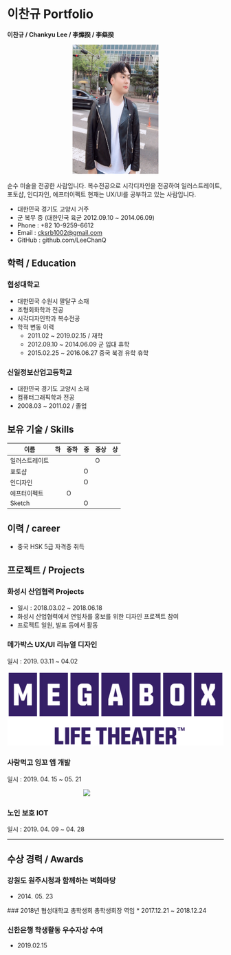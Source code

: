 # 이찬규 Portfolio
**이찬규 / Chankyu Lee / 李燦揆 / 李粲揆**

<div style="width: 200px;margin:0 auto;">
<img src="img/leechankyu.jpeg" width="200" height="300"></div>

순수 미술을 전공한 사람입니다. 복수전공으로 시각디자인을 전공하여 일러스트레이트, 포토샵, 인디자인, 에프터이펙트 현재는 UX/UI를 공부하고 있는 사람입니다.

- 대한민국 경기도 고양시 거주
- 군 복무 중 (대한민국 육군 2012.09.10 ~ 2014.06.09)
- Phone : +82 10-9259-6612
- Email : cksrb1002@gmail.com
- GitHub : github.com/LeeChanQ

## 학력 / Education

### 협성대학교
- 대한민국 수원시 팔달구 소재
- 조형회화학과 전공
- 시각디자인학과 복수전공
- 학적 변동 이력
  - 2011.02 ~ 2019.02.15 / 재학
  - 2012.09.10 ~ 2014.06.09 군 입대 휴학
  - 2015.02.25 ~ 2016.06.27 중국 북경 유학 휴학

### 신일정보산업고등학교
- 대한민국 경기도 고양시 소재
- 컴퓨터그래픽학과 전공
- 2008.03 ~ 2011.02 / 졸업

## 보유 기술 / Skills

이름 | 하 | 중하 | 중 | 중상 | 상
--- | --- | --- | --- | --- | ---
일러스트레이트 | | | | O | |
포토샵 | |  | O | | |
인디자인 | | | O | | |
에프터이펙트 | | O | | | |
Sketch | |  | O | | |

## 이력 / career
- 중국 HSK 5급 자격증 취득

## 프로젝트 / Projects

### 화성시 산업협력 Projects
- 일시 : 2018.03.02 ~ 2018.06.18
- 화성시 산업협력에서 연잎차를 홍보를 위한 디자인 프로젝트 참여
- 프로젝트 일원, 발표 등에서 활동

### 메가박스 UX/UI 리뉴얼 디자인
일시 : 2019. 03.11 ~ 04.02

<img src="img/megabox.jpeg">

### 사랑먹고 잉꼬 앱 개발
일시 : 2019. 04. 15 ~ 05. 21
<div style="width: 150px;margin:0 auto;">
<img src="img/잉꼬.jpg"></div>

### 노인 보호 IOT
일시 : 2019. 04. 09 ~ 04. 28

--------------

## 수상 경력 / Awards

### 강원도 원주시청과 함께하는 벽화마당  
* 2014<span style="margin-right: 5px">.</span>05.<span style="margin-right: 5px"> 23
</span>
### 2018년 협성대학교 총학생회 총학생회장 역임  
* 2017.12.21 ~ 2018.12.24

### 신한은행 학생활동 우수자상 수여
* 2019.02.15